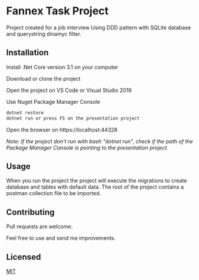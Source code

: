 # Fannex Task Project
Project created for a job interview
Using DDD pattern with SQLite database and querystring dinamyc filter.

## Installation

Install .Net Core version 3.1 on your computer

Download or clone the project 

Open the project on VS Code or Visual Studio 2019

Use Nuget Package Manager Console

```bash
dotnet restore
dotnet run or press F5 on the presentation project
```

Open the browser on https://localhost:44328

*Note: If the project don't run with bash "dotnet run", check if the path of the Package Manager Console 
is pointing to the presentation project.*

## Usage
When you run the project the project will execute the migrations to create database and tables with default data.
The root of the project contains a postman collection file to be imported.

## Contributing
Pull requests are welcome. 

Feel free to use and send me improvements.

## Licensed
[MIT](https://choosealicense.com/licenses/mit/)
